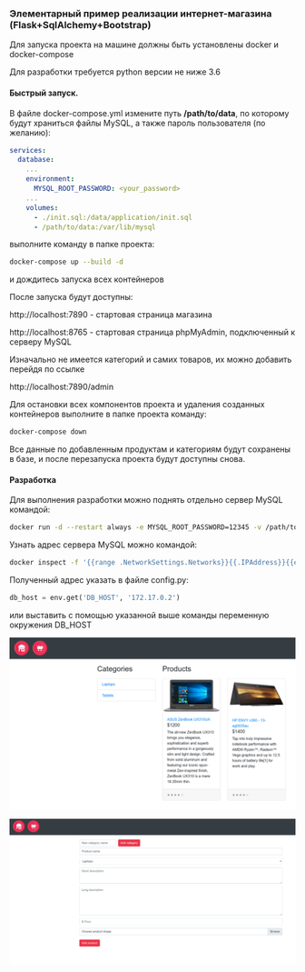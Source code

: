 ### Элементарный пример реализации интернет-магазина (Flask+SqlAlchemy+Bootstrap)

Для запуска проекта на машине должны быть установлены docker и docker-compose

Для разработки требуется python версии не ниже 3.6 

#### Быстрый запуск.

В файле docker-compose.yml измените путь **/path/to/data**, по которому будут храниться файлы MySQL, а также пароль пользователя (по желанию):
```yaml
services:
  database:
    ...
    environment:
      MYSQL_ROOT_PASSWORD: <your_password>
    ...
    volumes:
      - ./init.sql:/data/application/init.sql
      - /path/to/data:/var/lib/mysql
```
выполните команду в папке проекта:
```bash
docker-compose up --build -d
```
и дождитесь запуска всех контейнеров

После запуска будут доступны:

http://localhost:7890 - стартовая страница магазина

http://localhost:8765 - стартовая страница phpMyAdmin, подключенный к серверу MySQL

Изначально не имеется категорий и самих товаров, их можно добавить перейдя по ссылке 

http://localhost:7890/admin 

Для остановки всех компонентов проекта и удаления созданных контейнеров выполните в папке проекта команду:
```bash
docker-compose down
```

Все данные по добавленным продуктам и категориям будут сохранены в базе, и после перезапуска проекта будут доступны снова.

#### Разработка

Для выполнения разработки можно поднять отдельно сервер MySQL командой:
```bash
docker run -d --restart always -e MYSQL_ROOT_PASSWORD=12345 -v /path/to/data:/var/lib/mysql --name mysqlserver mariadb
```
Узнать адрес сервера MySQL можно командой:
```bash
docker inspect -f '{{range .NetworkSettings.Networks}}{{.IPAddress}}{{end}}' mysqlserver
```
Полученный адрес указать в файле config.py:
```python
db_host = env.get('DB_HOST', '172.17.0.2')
```
или выставить с помощью указанной выше команды переменную окружения DB_HOST

![alt text](./screenshots/index.png)

![alt text](./screenshots/admin.png)
